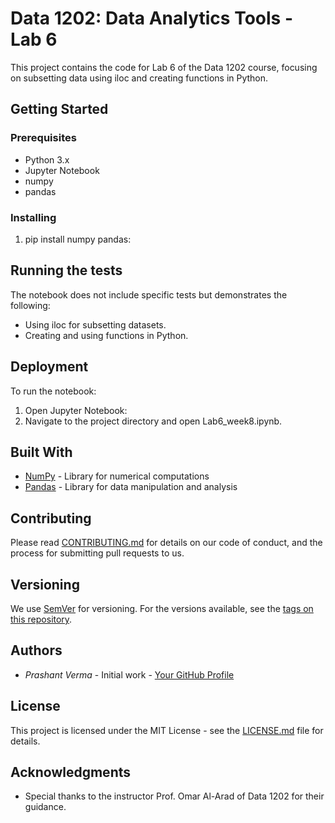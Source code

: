 # Data 1202: Data Analytics Tools - Lab 6

This project contains the code for Lab 6 of the Data 1202 course, focusing on subsetting data using iloc and creating functions in Python.

## Getting Started

### Prerequisites
- Python 3.x
- Jupyter Notebook
- numpy
- pandas

### Installing
1. pip install numpy pandas:
## Running the tests

The notebook does not include specific tests but demonstrates the following:
- Using iloc for subsetting datasets.
- Creating and using functions in Python.

## Deployment

To run the notebook:
1. Open Jupyter Notebook:
2. Navigate to the project directory and open Lab6_week8.ipynb.

## Built With

* [NumPy](https://numpy.org/) - Library for numerical computations
* [Pandas](https://pandas.pydata.org/) - Library for data manipulation and analysis

## Contributing

Please read [CONTRIBUTING.md](https://gist.github.com/PurpleBooth/b24679402957c63ec426) for details on our code of conduct, and the process for submitting pull requests to us.

## Versioning

We use [SemVer](http://semver.org/) for versioning. For the versions available, see the [tags on this repository](https://github.com/your/project/tags). 

## Authors

* *Prashant Verma* - Initial work - [Your GitHub Profile]()

## License

This project is licensed under the MIT License - see the [LICENSE.md](LICENSE.md) file for details.

## Acknowledgments

* Special thanks to the instructor Prof. Omar Al-Arad of Data 1202 for their guidance.

